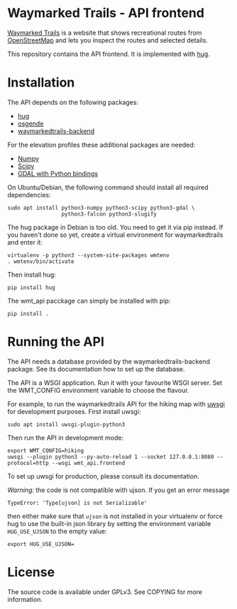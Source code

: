Waymarked Trails - API frontend
===============================

[Waymarked Trails](https://waymarkedtrails.org) is a website that shows
recreational routes from [OpenStreetMap](https://openstreetmap.org) and
lets you inspect the routes and selected details.

This repository contains the API frontend. It is implemented with
[hug](https://www.hug.rest/).

Installation
============

The API depends on the following packages:

 * [hug](https://www.hug.rest/)
 * [osgende](https://github.com/waymarkedtrails/osgende)
 * [waymarkedtrails-backend](https://github.com/waymarkedtrails/waymarkedtrails-backend)

For the elevation profiles these additional packages are needed:

 * [Numpy](https://numpy.org/)
 * [Scipy](https://scipy.org/)
 * [GDAL with Python bindings](https://gdal.org/api/python.html)

On Ubuntu/Debian, the following command should install all required
dependencies:

    sudo apt install python3-numpy python3-scipy python3-gdal \
                     python3-falcon python3-slugify


The hug package in Debian is too old. You need to get it via pip instead.
If you haven't done so yet, create a virtual environment for waymarkedtrails
and enter it:

    virtualenv -p python3 --system-site-packages wmtenv
    . wmtenv/bin/activate

Then install hug:

    pip install hug

The wmt_api pacckage can simply be installed with pip:

    pip install .


Running the API
===============

The API needs a database provided by the waymarkedtrails-backend package.
See its documentation how to set up the database.

The API is a WSGI application. Run it with your favourite WSGI server.
Set the WMT_CONFIG environment variable to choose the flavour.

For example, to run the waymarkedtrails API for the hiking map with
[uwsgi](https://uwsgi-docs.readthedocs.io/en/latest/) for development purposes.
First install uwsgi:

    sudo apt install uwsgi-plugin-python3

Then run the API in development mode:

    export WMT_CONFIG=hiking
    uwsgi --plugin python3 --py-auto-reload 1 --socket 127.0.0.1:8080 --protocol=http --wsgi wmt_api.frontend

To set up uwsgi for production, please consult its documentation.

_Warning:_ the code is not compatible with ujson. If you get an error message

    TypeError: 'Type[ujson] is not Serializable'

then either make sure that `ujson` is not installed in your virtualenv or
force hug to use the built-in json library by setting the environment variable
`HUG_USE_UJSON` to the empty value:

    export HUG_USE_UJSON=

License
=======

The source code is available under GPLv3. See COPYING for more information.
